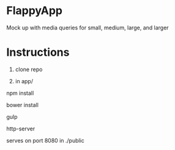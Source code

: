 FlappyApp
=========

Mock up with media queries for small, medium, large, and larger


Instructions
============

1. clone repo

2. in app/

  npm install
  
  bower install
  
  gulp
  
  http-server

serves on port 8080 in ./public
